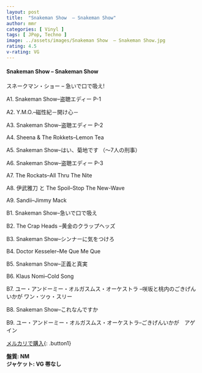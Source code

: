 ```yaml
---
layout: post
title:  "Snakeman Show  – Snakeman Show"
author: mmr
categories: [ Vinyl ]
tags: [ JPop, Techno ]
image: ../assets/images/Snakeman Show  – Snakeman Show.jpg
rating: 4.5
v-rating: VG
---
```


#### Snakeman Show  – Snakeman Show

スネークマン・ショー – 急いで口で吸え!

A1. Snakeman Show–盗聴エディー P-1

A2. Y.M.O.–磁性紀－開け心－

A3. Snakeman Show–盗聴エディー P-2

A4. Sheena & The Rokkets–Lemon Tea

A5. Snakeman Show–はい、菊地です （～7人の刑事）

A6. Snakeman Show–盗聴エディー P-3

A7. The Rockats–All Thru The Nite

A8. 伊武雅刀 と The Spoil–Stop The New-Wave

A9. Sandii–Jimmy Mack

B1. Snakeman Show–急いで口で吸え

B2. The Crap Heads –黄金のクラップヘッズ

B3. Snakeman Show–シンナーに気をつけろ

B4. Doctor Kesseler–Me Que Me Que

B5. Snakeman Show–正義と真実

B6. Klaus Nomi–Cold Song

B7. ユー・アンドーミー・オルガスムス・オーケストラ –咲坂と桃内のごきげんいかが ワン・ツゥ・スリー

B8. Snakeman Show–これなんですか

B9. ユー・アンドーミー・オルガスムス・オーケストラ–ごきげんいかが　アゲイン



[メルカリで購入](https://jp.mercari.com/item/m52075146964){: .button1}

<div class="mt-4 mb-4 d-flex align-items-center">
<strong class="mr-1">盤質: NM</strong>
</div>
<div class="mt-4 mb-4 d-flex align-items-center">
<strong class="mr-1">ジャケット: VG 帯なし</strong>
</div>
